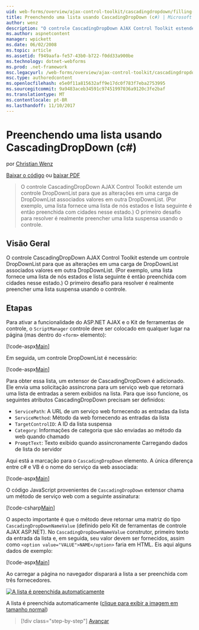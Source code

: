 ```yaml
---
uid: web-forms/overview/ajax-control-toolkit/cascadingdropdown/filling-a-list-using-cascadingdropdown-cs
title: Preenchendo uma lista usando CascadingDropDown (c#) | Microsoft Docs
author: wenz
description: "O controle CascadingDropDown AJAX Control Toolkit estende um controle DropDownList para que as alterações em uma carga de DropDownList associados valores em anoth..."
ms.author: aspnetcontent
manager: wpickett
ms.date: 06/02/2008
ms.topic: article
ms.assetid: f949aafa-fe57-43b0-b722-f0dd33a900be
ms.technology: dotnet-webforms
ms.prod: .net-framework
msc.legacyurl: /web-forms/overview/ajax-control-toolkit/cascadingdropdown/filling-a-list-using-cascadingdropdown-cs
msc.type: authoredcontent
ms.openlocfilehash: e5e0f11a815632aff9e17dc0f783f7eba2753995
ms.sourcegitcommit: 9a9483aceb34591c97451997036a9120c3fe2baf
ms.translationtype: MT
ms.contentlocale: pt-BR
ms.lasthandoff: 11/10/2017
---
```

<a name="filling-a-list-using-cascadingdropdown-c"></a>Preenchendo uma lista usando CascadingDropDown (c#)
====================
por [Christian Wenz](https://github.com/wenz)

[Baixar o código](http://download.microsoft.com/download/9/0/7/907760b1-2c60-4f81-aeb6-ca416a573b0d/cascadingdropdown0.cs.zip) ou [baixar PDF](http://download.microsoft.com/download/2/d/c/2dc10e34-6983-41d4-9c08-f78f5387d32b/cascadingdropdown0CS.pdf)

> O controle CascadingDropDown AJAX Control Toolkit estende um controle DropDownList para que as alterações em uma carga de DropDownList associados valores em outra DropDownList. (Por exemplo, uma lista fornece uma lista de nós estados e lista seguinte é então preenchida com cidades nesse estado.) O primeiro desafio para resolver é realmente preencher uma lista suspensa usando o controle.


## <a name="overview"></a>Visão Geral

O controle CascadingDropDown AJAX Control Toolkit estende um controle DropDownList para que as alterações em uma carga de DropDownList associados valores em outra DropDownList. (Por exemplo, uma lista fornece uma lista de nós estados e lista seguinte é então preenchida com cidades nesse estado.) O primeiro desafio para resolver é realmente preencher uma lista suspensa usando o controle.

## <a name="steps"></a>Etapas

Para ativar a funcionalidade do ASP.NET AJAX e o Kit de ferramentas de controle, o `ScriptManager` controle deve ser colocado em qualquer lugar na página (mas dentro do `<form>` elemento):

[!code-aspx[Main](filling-a-list-using-cascadingdropdown-cs/samples/sample1.aspx)]

Em seguida, um controle DropDownList é necessário:

[!code-aspx[Main](filling-a-list-using-cascadingdropdown-cs/samples/sample2.aspx)]

Para obter essa lista, um extensor de CascadingDropDown é adicionado. Ele envia uma solicitação assíncrona para um serviço web que retornará uma lista de entradas a serem exibidos na lista. Para que isso funcione, os seguintes atributos CascadingDropDown precisam ser definidos:

- `ServicePath`: A URL de um serviço web fornecendo as entradas da lista
- `ServiceMethod`: Método da web fornecendo as entradas da lista
- `TargetControlID`: A ID da lista suspensa
- `Category`: Informações de categoria que são enviadas ao método da web quando chamado
- `PromptText`: Texto exibido quando assincronamente Carregando dados de lista do servidor

Aqui está a marcação para o `CascadingDropDown` elemento. A única diferença entre c# e VB é o nome do serviço da web associada:

[!code-aspx[Main](filling-a-list-using-cascadingdropdown-cs/samples/sample3.aspx)]

O código JavaScript provenientes de `CascadingDropDown` extensor chama um método de serviço web com a seguinte assinatura:

[!code-csharp[Main](filling-a-list-using-cascadingdropdown-cs/samples/sample4.cs)]

O aspecto importante é que o método deve retornar uma matriz do tipo `CascadingDropDownNameValue` (definido pelo Kit de ferramentas de controle AJAX ASP.NET). No `CascadingDropDownNameValue` construtor, primeiro texto da entrada da lista e, em seguida, seu valor devem ser fornecidos, assim como `<option value="VALUE">NAME</option>` faria em HTML. Eis aqui alguns dados de exemplo:

[!code-aspx[Main](filling-a-list-using-cascadingdropdown-cs/samples/sample5.aspx)]

Ao carregar a página no navegador disparará a lista a ser preenchida com três fornecedores.


[![A lista é preenchida automaticamente](filling-a-list-using-cascadingdropdown-cs/_static/image2.png)](filling-a-list-using-cascadingdropdown-cs/_static/image1.png)

A lista é preenchida automaticamente ([clique para exibir a imagem em tamanho normal](filling-a-list-using-cascadingdropdown-cs/_static/image3.png))

>[!div class="step-by-step"]
[Avançar](using-cascadingdropdown-with-a-database-cs.md)
